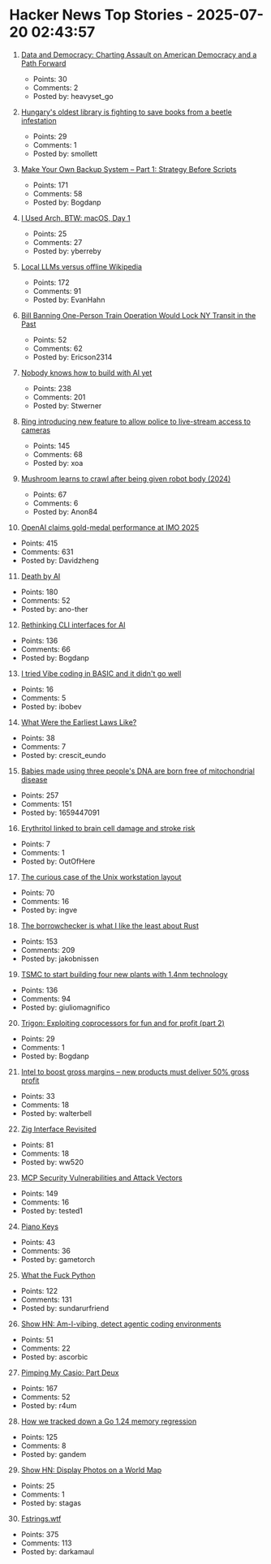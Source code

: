 # Hacker News Top Stories - 2025-07-20 02:43:57

1. [Data and Democracy: Charting Assault on American Democracy and a Path Forward](https://data4democracy.substack.com/p/on-data-and-democracy-mid-year-roundup)
   - Points: 30
   - Comments: 2
   - Posted by: heavyset_go

2. [Hungary's oldest library is fighting to save books from a beetle infestation](https://www.npr.org/2025/07/14/nx-s1-5467062/hungary-library-books-beetles)
   - Points: 29
   - Comments: 1
   - Posted by: smollett

3. [Make Your Own Backup System – Part 1: Strategy Before Scripts](https://it-notes.dragas.net/2025/07/18/make-your-own-backup-system-part-1-strategy-before-scripts/)
   - Points: 171
   - Comments: 58
   - Posted by: Bogdanp

4. [I Used Arch, BTW: macOS, Day 1](https://yberreby.com/posts/i-used-arch-btw-macos-day-1/)
   - Points: 25
   - Comments: 27
   - Posted by: yberreby

5. [Local LLMs versus offline Wikipedia](https://evanhahn.com/local-llms-versus-offline-wikipedia/)
   - Points: 172
   - Comments: 91
   - Posted by: EvanHahn

6. [Bill Banning One-Person Train Operation Would Lock NY Transit in the Past](https://www.etany.org/statements/impeding-progress-costing-riders-opto)
   - Points: 52
   - Comments: 62
   - Posted by: Ericson2314

7. [Nobody knows how to build with AI yet](https://worksonmymachine.substack.com/p/nobody-knows-how-to-build-with-ai)
   - Points: 238
   - Comments: 201
   - Posted by: Stwerner

8. [Ring introducing new feature to allow police to live-stream access to cameras](https://www.eff.org/deeplinks/2025/07/amazon-ring-cashes-techno-authoritarianism-and-mass-surveillance)
   - Points: 145
   - Comments: 68
   - Posted by: xoa

9. [Mushroom learns to crawl after being given robot body (2024)](https://www.the-independent.com/tech/robot-mushroom-biohybrid-robotics-cornell-b2610411.html)
   - Points: 67
   - Comments: 6
   - Posted by: Anon84

10. [OpenAI claims gold-medal performance at IMO 2025](https://twitter.com/alexwei_/status/1946477742855532918)
   - Points: 415
   - Comments: 631
   - Posted by: Davidzheng

11. [Death by AI](https://davebarry.substack.com/p/death-by-ai)
   - Points: 180
   - Comments: 52
   - Posted by: ano-ther

12. [Rethinking CLI interfaces for AI](https://www.notcheckmark.com/2025/07/rethinking-cli-interfaces-for-ai/)
   - Points: 136
   - Comments: 66
   - Posted by: Bogdanp

13. [I tried Vibe coding in BASIC and it didn't go well](https://www.goto10retro.com/p/vibe-coding-in-basic)
   - Points: 16
   - Comments: 5
   - Posted by: ibobev

14. [What Were the Earliest Laws Like?](https://worldhistory.substack.com/p/what-were-the-earliest-laws-really)
   - Points: 38
   - Comments: 7
   - Posted by: crescit_eundo

15. [Babies made using three people's DNA are born free of mitochondrial disease](https://www.bbc.com/news/articles/cn8179z199vo)
   - Points: 257
   - Comments: 151
   - Posted by: 1659447091

16. [Erythritol linked to brain cell damage and stroke risk](https://www.sciencedaily.com/releases/2025/07/250718035156.htm)
   - Points: 7
   - Comments: 1
   - Posted by: OutOfHere

17. [The curious case of the Unix workstation layout](https://thejpster.org.uk/blog/blog-2025-07-19/)
   - Points: 70
   - Comments: 16
   - Posted by: ingve

18. [The borrowchecker is what I like the least about Rust](https://viralinstruction.com/posts/borrowchecker/)
   - Points: 153
   - Comments: 209
   - Posted by: jakobnissen

19. [TSMC to start building four new plants with 1.4nm technology](https://www.taipeitimes.com/News/front/archives/2025/07/20/2003840583)
   - Points: 136
   - Comments: 94
   - Posted by: giuliomagnifico

20. [Trigon: Exploiting coprocessors for fun and for profit (part 2)](https://alfiecg.uk/2025/07/16/Trigon.html)
   - Points: 29
   - Comments: 1
   - Posted by: Bogdanp

21. [Intel to boost gross margins – new products must deliver 50% gross profit](https://www.tomshardware.com/tech-industry/semiconductors/intel-draws-a-line-in-the-sand-to-boost-gross-margins-new-products-must-deliver-50-percent-to-get-the-green-light)
   - Points: 33
   - Comments: 18
   - Posted by: walterbell

22. [Zig Interface Revisited](https://williamw520.github.io/2025/07/13/zig-interface-revisited.html)
   - Points: 81
   - Comments: 18
   - Posted by: ww520

23. [MCP Security Vulnerabilities and Attack Vectors](https://forgecode.dev/blog/prevent-attacks-on-mcp/)
   - Points: 149
   - Comments: 16
   - Posted by: tested1

24. [Piano Keys](https://www.mathpages.com/home/kmath043.htm)
   - Points: 43
   - Comments: 36
   - Posted by: gametorch

25. [What the Fuck Python](https://colab.research.google.com/github/satwikkansal/wtfpython/blob/master/irrelevant/wtf.ipynb)
   - Points: 122
   - Comments: 131
   - Posted by: sundarurfriend

26. [Show HN: Am-I-vibing, detect agentic coding environments](https://github.com/ascorbic/am-i-vibing)
   - Points: 51
   - Comments: 22
   - Posted by: ascorbic

27. [Pimping My Casio: Part Deux](https://blog.jgc.org/2025/07/pimping-my-casio-part-deux.html)
   - Points: 167
   - Comments: 52
   - Posted by: r4um

28. [How we tracked down a Go 1.24 memory regression](https://www.datadoghq.com/blog/engineering/go-memory-regression/)
   - Points: 125
   - Comments: 8
   - Posted by: gandem

29. [Show HN: Display Photos on a World Map](https://worldsnap.surge.sh/)
   - Points: 25
   - Comments: 1
   - Posted by: stagas

30. [Fstrings.wtf](https://fstrings.wtf/)
   - Points: 375
   - Comments: 113
   - Posted by: darkamaul

